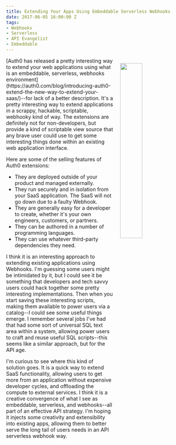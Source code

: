 ```yaml
---
title: Extending Your Apps Using Embeddable Serverless Webhooks
date: 2017-06-05 16:00:00 Z
tags:
- Webhooks
- Serverless
- API Evangelist
- Embeddable
---
```


<p><a href="https://auth0.com/blog/introducing-auth0-extend-the-new-way-to-extend-your-saas/"><img src="https://s3.amazonaws.com/kinlane-productions/auth0/auth0-extensions-screenshot-editor.png" align="right" width="35%" style="padding: 15px;" /></a></p>[Auth0 has released a pretty interesting way to extend your web applications using what is an embeddable, serverless, webhooks environment](https://auth0.com/blog/introducing-auth0-extend-the-new-way-to-extend-your-saas/)--for lack of a better description.  It's a pretty interesting way to extend applications in a scrappy, hackable, scriptable, webhooky kind of way. The extensions are definitely not for non-developers, but provide a kind of scriptable view source that any brave user could use to get some interesting things done within an existing web application interface.

Here are some of the selling features of Auth0 extensions:

* They are deployed outside of your product and managed externally.
* They run securely and in isolation from your SaaS application. The SaaS will not go down due to a faulty Webhook.
* They are generally easy for a developer to create, whether it's your own engineers, customers, or partners.
* They can be authored in a number of programming languages.
* They can use whatever third-party dependencies they need.

I think it is an interesting approach to extending existing applications using Webhooks. I'm guessing some users might be intimidated by it, but I could see it be something that developers and tech savvy users could hack together some pretty interesting implementations. Then when you start saving these interesting scripts, making them available to power users via a catalog--I could see some useful things emerge. I remember several jobs I've had that had some sort of universal SQL text area within a system, allowing power users to craft and reuse useful SQL scripts--this seems like a similar approach, but for the API age. 

I'm curious to see where this kind of solution goes. It is a quick way to extend SaaS functionality, allowing users to get more from an application without expensive developer cycles, and offloading the compute to external services. I think it is a creative convergence of what I see as embeddable, serverless, and webhooks--all part of an effective API strategy. I'm hoping it injects some creativity and extensibility into existing apps, allowing them to better serve the long tail of users needs in an API serverless webhook way.